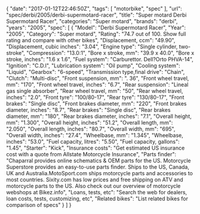 {
    "date": "2017-01-12T22:46:50Z",
    "tags": [
        "motorbike",
        "spec"
    ],
    "url": "spec\/derbi\/2005\/derbi-supermotard-racer",
    "title": "Super motard Derbi Supermotard Racer",
    "categories": "Super motard",
    "brands": "derbi",
    "years": "2005",
    "spec": [
        {
            "Model": "Derbi Supermotard Racer",
            "Year": "2005",
            "Category": "Super motard",
            "Rating": "74.7 out of 100. Show full rating and compare with other bikes",
            "Displacement, ccm": "49.90",
            "Displacement, cubic inches": "3.04",
            "Engine type": "Single cylinder, two-stroke",
            "Compression": "13.0:1",
            "Bore x stroke, mm": "39.9 x 40.0",
            "Bore x stroke, inches": "1.6 x 1.6",
            "Fuel system": "Carburettor.  Dell?Orto PHVA-14",
            "Ignition": "C.D.I",
            "Lubrication system": "Oil pump",
            "Cooling system": "Liquid",
            "Gearbox": "6-speed",
            "Transmission type,final drive": "Chain",
            "Clutch": "Multi-disc",
            "Front suspension, mm": ". 36",
            "Front wheel travel, mm": "170",
            "Front wheel travel, inches": "6.7",
            "Rear suspension": "Lineal gas single absorber",
            "Rear wheel travel, mm": "50",
            "Rear wheel travel, inches": "2.0",
            "Front tyre": "100\/80-17",
            "Rear tyre": "130\/80-17",
            "Front brakes": "Single disc",
            "Front brakes diameter, mm": "220",
            "Front brakes diameter, inches": "8.7",
            "Rear brakes": "Single disc",
            "Rear brakes diameter, mm": "180",
            "Rear brakes diameter, inches": "7.1",
            "Overall height, mm": "1.300",
            "Overall height, inches": "51.2",
            "Overall length, mm": "2.050",
            "Overall length, inches": "80.7",
            "Overall width, mm": "695",
            "Overall width, inches": "27.4",
            "Wheelbase, mm": "1.345",
            "Wheelbase, inches": "53.0",
            "Fuel capacity, litres": "5.50",
            "Fuel capacity, gallons": "1.45",
            "Starter": "Kick",
            "Insurance costs": "Get estimated US insurance cost with a quote from Allstate Motorcycle Insurance",
            "Parts finder": "Chaparral provides online schematics & OEM parts for the US.   Motorcycle Superstore provides an easy-to-use parts finder. Ships to the US, Canada, UK and Australia.MotoSport.com ships motorcycle parts and accessories to most countries.    Sixity.com has low prices and free shipping on ATV and motorcycle parts to the US. Also check out our overview of motorcycle webshops at Bikez.info",
            "Loans, tests, etc": "Search the web for dealers, loan costs, tests, customizing, etc",
            "Related bikes": "List related bikes for comparison of specs"
        }
    ]
}